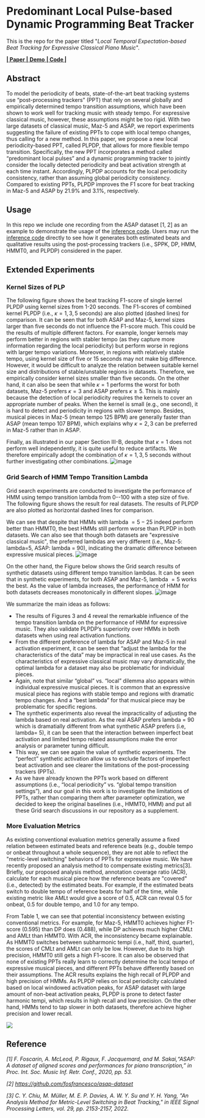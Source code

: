 # Predominant Local Pulse-based Dynamic Programming Beat Tracker

This is the repo for the paper titled
"*Local Temporal Expectation-based Beat Tracking for Expressive Classical Piano Music*".

[ **| Paper |** ](https://)[ **Demo** ](https://sunnycyc.github.io/plpdp4beat-demo/)[ **| Code |** ](https://github.com/SunnyCYC/plpdp4beat/)

## Abstract
To model the periodicity of beats, state-of-the-art beat tracking systems use “post-processing trackers” (PPT) that rely on several globally and empirically determined tempo transition assumptions, which have been shown to work well for tracking music with steady tempo. For expressive classical music, however, these assumptions might be too rigid. With two large datasets of classical music, Maz-5 and ASAP, we report experiments suggesting the failure of existing PPTs to cope with local tempo changes, thus calling for a new method. In this paper, we propose a new local periodicity-based PPT, called PLPDP, that allows for more flexible tempo transition. Specifically, the new PPT incorporates a method called “predominant local pulses” and a dynamic programming tracker to jointly consider the locally detected periodicity and beat activation strength at each time instant. Accordingly, PLPDP accounts for the local periodicity consistency, rather than assuming global periodicity consistency. Compared to existing PPTs, PLPDP improves the F1 score for beat tracking in Maz-5 and ASAP by 21.9% and 3.1%, respectively.

## Usage
In this repo we include one recording from the ASAP dataset [1, 2] as an example to demonstrate the usage of the [inference code](https://github.com/SunnyCYC/plpdp4beat/blob/main/inference.py). Users may run the [inference code](https://github.com/SunnyCYC/plpdp4beat/blob/main/inference.py) directly to see how it generates both estimated beats and qualitative results using the post-processing trackers (i.e., SPPK, DP, HMM, HMMT0, and PLPDP) considered in the paper.

## Extended Experiments
### Kernel Sizes of PLP
The following figure shows the beat tracking F1-score of single kernel PLPDP using kernel sizes from 1-20 seconds. The F1-scores of combined kernel PLPDP (i.e., $\kappa=1, 3, 5$ seconds) are also plotted (dashed lines) for comparison. It can be seen that for both ASAP and Maz-5, kernel sizes larger than five seconds do not influence the F1-score much. This could be the results of multiple different factors. For example, longer kernels may perform better in regions with stabler tempo (as they capture more information regarding the local periodicity) but perform worse in regions with larger tempo variations. Moreover, in regions with relatively stable tempo, using kernel size of five or 15 seconds may not make big difference. However, it would be difficult to analyze the relation between suitable kernel size and distributions of stable/unstable regions in datasets. Therefore, we empirically consider kernel sizes smaller than five seconds. On the other hand, it can also be seen that while $\kappa=1$ performs the worst for both datasets, Maz-5 prefers $\kappa=3$ and ASAP prefers $\kappa \geq 5$. This is mainly because the detection of local periodicity requires the kernels to cover an appropriate number of peaks. When the kernel is small (e.g., one second), it is hard to detect and periodicity in regions with slower tempo. Besides, musical pieces in Maz-5 (mean tempo 125 BPM) are generally faster than ASAP (mean tempo 107 BPM), which explains why $\kappa=2, 3$ can be preferred in Maz-5 rather than in ASAP. 

Finally, as illustrated in our paper Section III-B, despite that $\kappa=1$ does not perform well independently, it is quite useful to reduce artifacts. We therefore empirically adopt the combination of $\kappa=1, 3, 5$ seconds without further investigating other combinations.
![image](https://user-images.githubusercontent.com/60595988/201060398-86795634-6e21-4de8-b711-076d7816f460.png)



### Grid Search of HMM Tempo Transition Lambda
Grid search experiments are conducted to investigate the performance of HMM using tempo transition lambda from 0--100 with a step size of five. The following figure shows the result for real datasets. The results of PLPDP are also plotted as horizontal dashed lines for comparison. 

We can see that despite that HMMs with lambda $=5-25$ indeed perform better than HMMT0, the best HMMs still perform worse than PLPDP in both datasets. We can also see that though both datasets are "expressive classical music", the preferred lambdas are very different (i.e., Maz-5: lambda=5, ASAP: lambda = 90), indicating the dramatic difference between expressive musical pieces.
![image](https://user-images.githubusercontent.com/60595988/201060473-8a15490c-8b95-4ee7-9982-1e0063a7c988.png)


On the other hand, the Figure below shows the Grid search results of synthetic datasets using different tempo transition lambdas. It can be seen that in synthetic experiments, for both ASAP and Maz-5, lambda $=5$ works the best. As the value of lambda increases, the performance of HMM for both datasets decreases monotonically in different slopes.
![image](https://user-images.githubusercontent.com/60595988/201060529-aa79d49e-2a51-4d7e-af02-a900de4f026f.png)


We summarize the main ideas as follows:
* The results of Figures 3 and 4 reveal the remarkable influence of the tempo transition lambda on the performance of HMM for expressive music. They also validate PLPDP’s superiority over HMMs in both datasets when using real activation functions.
* From the different preference of lambda for ASAP and Maz-5 in real activation experiment, it can be seen that “adjust the lambda for the characteristics of the data” may be impractical in real use cases. As the characteristics of expressive classical music may vary dramatically, the optimal lambda for a dataset may also be problematic for individual pieces.
* Again, note that similar “global” vs. “local” dilemma also appears within individual expressive musical pieces. It is common that an expressive musical piece has regions with stable tempo and regions with dramatic tempo changes. And a “best lambda” for that musical piece may be problematic for specific regions.
* The synthetic experiments also reveal the impracticality of adjusting the lambda based on real activation. As the real ASAP prefers lambda = 90 which is dramatially different from what synthetic ASAP prefers (i.e, lambda= 5), it can be seen that the interaction between imperfect beat activation and limited tempo related assumptions make the error analysis or parameter tuning difficult.
* This way, we can see again the value of synthetic experiments. The “perfect” synthetic activation allow us to exclude factors of imperfect beat activation and see clearer the limitations of the post-processing trackers (PPTs).
* As we have already known the PPTs work based on different assumptions (i.e., “local periodicity” vs. “global tempo transition settings”), and our goal in this work is to investigate the limitations of PPTs, rather than comparing them after parameter optimization, we decided to keep the original baselines (i.e., HMMT0, HMM) and put all these Grid search discussions in our repository as a supplement.

### More Evaluation Metrics
As existing conventional evaluation metrics generally assume a fixed relation between estimated beats and reference beats (e.g., double tempo or onbeat throughout a whole sequence), they are not able to reflect the "metric-level switching" behaviors of PPTs for expressive music. We have recently proposed an analysis method to compensate existing metrics[3]. Briefly, our proposed analysis method, annotation coverage ratio (ACR), calculate for each musical piece how the reference beats are "covered" (i.e., detected) by the estimated beats. For example, if the estimated beats switch to double tempo of reference beats for half of the time, while existing metric like AMLt would give a score of 0.5, ACR can reveal 0.5 for onbeat, 0.5 for double tempo, and 1.0 for any tempo. 

From Table 1, we can see that potential inconsistency between existing conventional metrics. For example, for Maz-5, HMMT0 achieves higher F1-score (0.595) than DP does (0.488), while DP achieves much higher CMLt and AMLt than HMMT0. With ACR, the inconsistency became explainable. As HMMT0 switches between subharmonic tempi (i.e., half, third, quarter), the scores of CMLt and AMLt can only be low. However, due to its high precision, HMMT0 still gets a high F1-score. It can also be observed that none of existing PPTs really learn to correctly determine the local tempo of expressive musical pieces, and different PPTs behave differently based on their assumptions. The ACR results explains the high recall of PLPDP and high precision of HMMs. As PLPDP relies on local periodicity calculated based on local windowed activation peaks, for ASAP dataset with large amount of non-beat activation peaks, PLPDP is prone to detect faster harmonic tempi, which results in high recall and low precision. On the other hand, HMMs tend to tap slower in both datasets, therefore achieve higher precision and lower recall.

![](https://i.imgur.com/XMxBAI8.png)

## Reference
*[1] F. Foscarin, A. McLeod, P. Rigaux, F. Jacquemard, and M. Sakai,“ASAP: A dataset of aligned scores and performances for piano transcription,” in Proc. Int. Soc. Music Inf. Retr. Conf., 2020, pp. 53.*

*[2] https://github.com/fosfrancesco/asap-dataset*

*[3] C. Y. Chiu, M. Müller, M. E. P. Davies, A. W. Y. Su and Y. H. Yang, "An Analysis Method for Metric-Level Switching in Beat Tracking," in IEEE Signal Processing Letters, vol. 29, pp. 2153-2157, 2022.*
